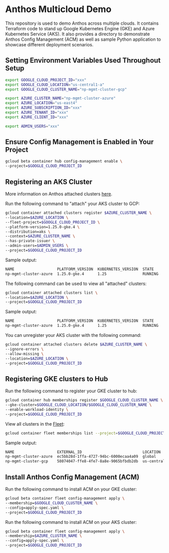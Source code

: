 # Anthos Multicloud Demo

This repository is used to demo Anthos across multiple clouds. It contains Terraform code to stand up Google Kubernetes Engine (GKE) and Azure Kubernetes Service (AKS). It also provides a directory to demonstrate Anthos Config Management (ACM) as well as sample Python application to showcase different deployment scenarios.

## Setting Environment Variables Used Throughout Setup

```bash
export GOOGLE_CLOUD_PROJECT_ID="xxx"
export GOOGLE_CLOUD_LOCATION="us-central1-a"
export GOOGLE_CLOUD_CLUSTER_NAME="np-mgmt-cluster-gcp"

export AZURE_CLUSTER_NAME="np-mgmt-cluster-azure"
export AZURE_LOCATION="us-east4"
export AZURE_SUBSCRIPTION_ID="xxx"
export AZURE_TENANT_ID="xxx"
export AZURE_CLIENT_ID="xxx"

export ADMIN_USERS="xxx"
```

## Ensure Config Management is Enabled in Your Project

```bash
gcloud beta container hub config-management enable \
--project=$GOOGLE_CLOUD_PROJECT_ID
```

## Registering an AKS Cluster

More information on Anthos attached clusters [here](https://cloud.google.com/anthos/clusters/docs/multi-cloud/attached).

Run the following command to "attach" your AKS cluster to GCP:

```bash
gcloud container attached clusters register $AZURE_CLUSTER_NAME \
--location=$AZURE_LOCATION \
--fleet-project=$GOOGLE_CLOUD_PROJECT_ID \
--platform-version=1.25.0-gke.4 \
--distribution=aks \
--context=$AZURE_CLUSTER_NAME \
--has-private-issuer \
--admin-users=$ADMIN_USERS \
--project=$GOOGLE_CLOUD_PROJECT_ID
```

Sample output:

```bash
NAME                   PLATFORM_VERSION  KUBERNETES_VERSION  STATE
np-mgmt-cluster-azure  1.25.0-gke.4      1.25                RUNNING
```

The following command can be used to view all "attached" clusters:

```bash
gcloud container attached clusters list \
--location=$AZURE_LOCATION \
--project=$GOOGLE_CLOUD_PROJECT_ID
```

Sample output:

```bash
NAME                   PLATFORM_VERSION  KUBERNETES_VERSION  STATE
np-mgmt-cluster-azure  1.25.0-gke.4      1.25                RUNNING
```

You can unregister your AKS cluster with the following command:

```bash
gcloud container attached clusters delete $AZURE_CLUSTER_NAME \
--ignore-errors \
--allow-missing \
--location=$AZURE_LOCATION \
--project=$GOOGLE_CLOUD_PROJECT_ID
```

## Registering GKE clusters to Hub

Run the following command to register your GKE cluster to hub:

```bash
gcloud container hub memberships register $GOOGLE_CLOUD_CLUSTER_NAME \
--gke-cluster=$GOOGLE_CLOUD_LOCATION/$GOOGLE_CLOUD_CLUSTER_NAME \
--enable-workload-identity \
--project=$GOOGLE_CLOUD_PROJECT_ID
```

View all clusters in the [Fleet](https://cloud.google.com/anthos/fleet-management/docs#introducing_fleets):

```bash
gcloud container fleet memberships list --project=$GOOGLE_CLOUD_PROJECT_ID
```

Sample output:

```bash
NAME                   EXTERNAL_ID                           LOCATION
np-mgmt-cluster-azure  ec5bb28d-1ffa-4727-94bc-6000ecaa4a09  global
np-mgmt-cluster-gcp    58074047-ffe8-4fe7-8a8e-9065bfbdb2db  us-central1
```

## Install Anthos Config Management (ACM)

Run the following command to install ACM on your GKE cluster:

```bash
gcloud beta container fleet config-management apply \
--membership=$GOOGLE_CLOUD_CLUSTER_NAME \
--config=apply-spec.yaml \
--project=$GOOGLE_CLOUD_PROJECT_ID
```

Run the following command to install ACM on your AKS cluster:

```bash
gcloud beta container fleet config-management apply \
--membership=$AZURE_CLUSTER_NAME \
--config=apply-spec.yaml \
--project=$GOOGLE_CLOUD_PROJECT_ID
```
